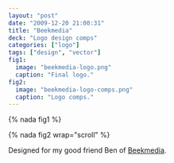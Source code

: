 ```yaml
---
layout: "post"
date: "2009-12-20 21:00:31"
title: "Beekmedia"
deck: "Logo design comps"
categories: ["logo"]
tags: ["design", "vector"]
fig1:
  image: "beekmedia-logo.png"
  caption: "Final logo."
fig2:
  image: "beekmedia-logo-comps.png"
  caption: "Logo comps."
---
```


{% nada fig1 %}

{% nada fig2 wrap="scroll" %}

Designed for my good friend Ben of [Beekmedia](http://beekmedia.com/).
